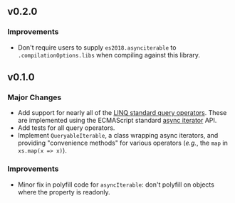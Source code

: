 ## v0.2.0

### Improvements

- Don't require users to supply `es2018.asynciterable` to `.compilationOptions.libs` when compiling
  against this library.

## v0.1.0

### Major Changes

- Add support for nearly all of the [LINQ standard query operators][linq-ops]. These are implemented
  using the ECMAScript standard [async iterator][async-iter] API.
- Add tests for all query operators.
- Implement `QueryableIterable`, a class wrapping async iterators, and providing
  "convenience methods" for various operators (_e.g._, the `map` in `xs.map(x =>
  x)`).

### Improvements

- Minor fix in polyfill code for `asyncIterable`: don't polyfill on objects where the property is
  readonly.

[linq-ops]: https://docs.microsoft.com/en-us/previous-versions/dotnet/articles/bb394939(v=msdn.10)
[async-iter]: https://github.com/tc39/proposal-async-iteration
